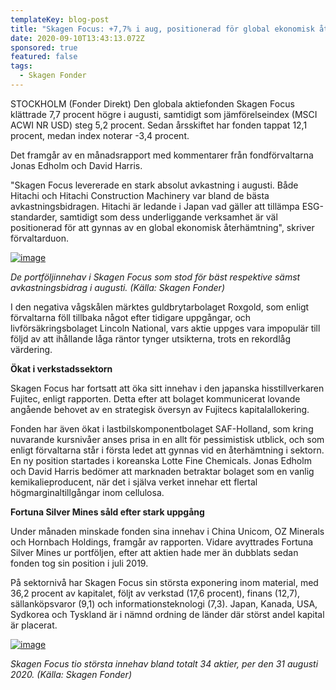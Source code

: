 ```yaml
---
templateKey: blog-post
title: "Skagen Focus: +7,7% i aug, positionerad för global ekonomisk återhämtning"
date: 2020-09-10T13:43:13.072Z
sponsored: true
featured: false
tags:
  - Skagen Fonder
---
```

<!--StartFragment-->

STOCKHOLM (Fonder Direkt) Den globala aktiefonden Skagen Focus klättrade 7,7 procent högre i augusti, samtidigt som jämförelseindex (MSCI ACWI NR USD) steg 5,2 procent. Sedan årsskiftet har fonden tappat 12,1 procent, medan index noterar -3,4 procent.

Det framgår av en månadsrapport med kommentarer från fondförvaltarna Jonas Edholm och David Harris.

"Skagen Focus levererade en stark absolut avkastning i augusti. Både Hitachi och Hitachi Construction Machinery var bland de bästa avkastningsbidragen. Hitachi är ledande i Japan vad gäller att tillämpa ESG-standarder, samtidigt som dess underliggande verksamhet är väl positionerad för att gynnas av en global ekonomisk återhämtning", skriver förvaltarduon.

[![image](https://i.direkt.se/200910/588922901.png)](https://i.direkt.se/200910/588922901.png)

*De portföljinnehav i Skagen Focus som stod för bäst respektive sämst avkastningsbidrag i augusti. (Källa: Skagen Fonder)*

I den negativa vågskålen märktes guldbrytarbolaget Roxgold, som enligt förvaltarna föll tillbaka något efter tidigare uppgångar, och livförsäkringsbolaget Lincoln National, vars aktie uppges vara impopulär till följd av att ihållande låga räntor tynger utsikterna, trots en rekordlåg värdering.

**Ökat i verkstadssektorn**

Skagen Focus har fortsatt att öka sitt innehav i den japanska hisstillverkaren Fujitec, enligt rapporten. Detta efter att bolaget kommunicerat lovande angående behovet av en strategisk översyn av Fujitecs kapitalallokering.

Fonden har även ökat i lastbilskomponentbolaget SAF-Holland, som kring nuvarande kursnivåer anses prisa in en allt för pessimistisk utblick, och som enligt förvaltarna står i första ledet att gynnas vid en återhämtning i sektorn. En ny position startades i koreanska Lotte Fine Chemicals. Jonas Edholm och David Harris bedömer att marknaden betraktar bolaget som en vanlig kemikalieproducent, när det i själva verket innehar ett flertal högmarginaltillgångar inom cellulosa.

**Fortuna Silver Mines såld efter stark uppgång**

Under månaden minskade fonden sina innehav i China Unicom, OZ Minerals och Hornbach Holdings, framgår av rapporten. Vidare avyttrades Fortuna Silver Mines ur portföljen, efter att aktien hade mer än dubblats sedan fonden tog sin position i juli 2019.

På sektornivå har Skagen Focus sin största exponering inom material, med 36,2 procent av kapitalet, följt av verkstad (17,6 procent), finans (12,7), sällanköpsvaror (9,1) och informationsteknologi (7,3). Japan, Kanada, USA, Sydkorea och Tyskland är i nämnd ordning de länder där störst andel kapital är placerat.

[![image](https://i.direkt.se/200910/588922902.png)](https://i.direkt.se/200910/588922902.png)

*Skagen Focus tio största innehav bland totalt 34 aktier, per den 31 augusti 2020. (Källa: Skagen Fonder)*

<!--EndFragment-->
